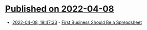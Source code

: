 # [Published on 2022-04-08](index.md)

* [2022-04-08, 19:47:33](https://news.ycombinator.com/item?id=30961670) - [First Business Should Be a Spreadsheet](https://endler.dev/2021/first-business/)
